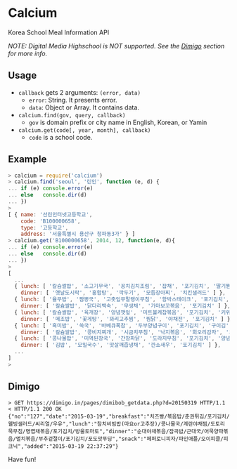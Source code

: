 Calcium
=======

Korea School Meal Information API

*NOTE: Digital Media Highschool is NOT supported. See the [Dimigo](#dimigo) section for more info.*

Usage
-----

* `callback` gets 2 arguments: `(error, data)`
  * `error`: String. It presents error.
  * `data`: Object or Array. It contains data.
* `calcium.find(gov, query, callback)`
  * `gov` is domain prefix or city name in English, Korean, or Yamin
* `calcium.get(code[, year, month], callback)`
  * `code` is a school code.

Example
-------

```js
> calcium = require('calcium')
> calcium.find('seoul', '린인', function (e, d) {
... if (e) console.error(e)
... else   console.dir(d)
... })
>
[ { name: '선린인터넷고등학교',
    code: 'B100000658',
    type: '고등학교',
    address: '서울특별시 용산구 청파동3가' } ]
> calcium.get('B100000658', 2014, 12, function(e, d){
... if (e) console.error(e)
... else   console.dir(d)
... })
>
[
  ...
  { lunch: [ '칼슘쌀밥', '소고기무국', '꽁치김치조림', '잡채', '포기김치', '딸기쨈설기' ],
    dinner: [ '옛날도시락', '홍합탕', '깍두기', '모듬장아찌', '치킨샐러드' ] },
  { lunch: [ '율무밥', '짬뽕국', '고춧잎무말랭이무침', '함박스테이크', '포기김치', '브라운소스', '고구마샐러드' ],
    dinner: [ '칼슘쌀밥', '닭다리백숙', '무생채', '가마보꼬볶음', '포기김치' ] },
  { lunch: [ '칼슘쌀밥', '육개장', '양념깻잎', '미트볼케찹볶음', '포기김치', '키위' ],
    dinner: [ '메조밥', '꽃게탕', '꽈리고추찜', '찜닭', '야채전', '포기김치' ] },
  { lunch: [ '흑미밥', '쑥국', '바베큐폭찹', '두부양념구이', '포기김치', '구이김' ],
    dinner: [ '칼슘쌀밥', '콩비지찌개', '시금치무침', '낙지볶음', '회오리감자', '포기김치' ] },
  { lunch: [ '콩나물밥', '미역된장국', '간장파닭', '도라지무침', '포기김치', '양념장(간장)', '요구르트' ],
    dinner: [ '김밥', '모밀국수', '맛살깨즙냉채', '깐쇼새우', '포기김치' ] },
  ...
]
>
```

Dimigo
------

```
> GET https://dimigo.in/pages/dimibob_getdata.php?d=20150319 HTTP/1.1
< HTTP/1.1 200 OK
{"no":"127","date":"2015-03-19","breakfast":"치즈빵/볶음밥/춘권튀김/포기김치/웰빙샐러드/씨리얼/우유","lunch":"참치비빔밥(마요or고추장)/콩나물국/계란야채찜/도토리묵무침/명엽채볶음/포기김치/방울토마토","dinner":"순대야채볶음/잡곡밥/근대국/어묵양파볶음/멸치볶음/부추겉절이/포기김치/포도맛푸딩","snack":"페퍼로니피자/파인애플/오이피클/피크닉","added":"2015-03-19 22:37:29"}
```

Have fun!

<!-- 뤼대한 김정일 교장 동지 만세! -->
